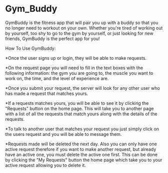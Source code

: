 # Gym_Buddy
GymBuddy is the fitness app that will pair you up with a buddy so that you no longer need to workout on your own. Whether you're tired of working out by yourself, too shy to go to the gym by yourself, or just looking for new friends, GymBuddy is the perfect app for you!

How To Use GymBuddy:

*Once the user signs up or login, they will be able to make requests.

*On the request page you will need to fill in the text boxes with the following information: the gym you are going to, the muscle you want to work on, the time, and the level of experience are. 

*Once you submit your request, the server will look for any other user who has made a request that matches yours.

*If a requests matches yours, you will be able to see it by clicking the "Requests" button on the home page. This will take you to another page with a list of all the requests that match yours along with the details of the requests.

*To talk to another user that matches your request you just simply click on the users request and you will be able to message them.

*Requests made will be deleted the next day. Also you can only have one active request therefore if you want to make another request, but already have an active one, you must delete the active one first. This can be done by clicking the "My Requests" button the home page which take you to your active request allowing you to delete it.



